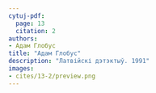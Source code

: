 ```yaml
---
cytuj-pdf:
  page: 13
  citation: 2
authors:
- Адам Глобус
title: "Адам Глобус"
description: "Латвійскі дэтэктыў. 1991"
images:
- cites/13-2/preview.png
---
```


